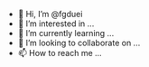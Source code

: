 - 👋 Hi, I’m @fgduei
- 👀 I’m interested in ...
- 🌱 I’m currently learning ...
- 💞️ I’m looking to collaborate on ...
- 📫 How to reach me ...

<!---
fgduei/fgduei is a ✨ special ✨ repository because its `README.md` (this file) appears on your GitHub profile.
You can click the Preview link to take a look at your changes.
--->
